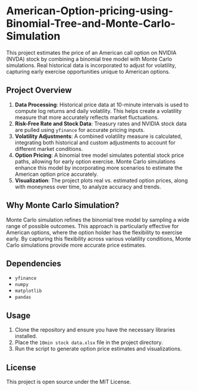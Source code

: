 # American-Option-pricing-using-Binomial-Tree-and-Monte-Carlo-Simulation

This project estimates the price of an American call option on NVIDIA (NVDA) stock by combining a binomial tree model with Monte Carlo simulations. Real historical data is incorporated to adjust for volatility, capturing early exercise opportunities unique to American options.

## Project Overview

1. **Data Processing**: Historical price data at 10-minute intervals is used to compute log returns and daily volatility. This helps create a volatility measure that more accurately reflects market fluctuations.
2. **Risk-Free Rate and Stock Data**: Treasury rates and NVIDIA stock data are pulled using `yfinance` for accurate pricing inputs.
3. **Volatility Adjustments**: A combined volatility measure is calculated, integrating both historical and custom adjustments to account for different market conditions.
4. **Option Pricing**: A binomial tree model simulates potential stock price paths, allowing for early option exercise. Monte Carlo simulations enhance this model by incorporating more scenarios to estimate the American option price accurately.
5. **Visualization**: The project plots real vs. estimated option prices, along with moneyness over time, to analyze accuracy and trends.

## Why Monte Carlo Simulation?

Monte Carlo simulation refines the binomial tree model by sampling a wide range of possible outcomes. This approach is particularly effective for American options, where the option holder has the flexibility to exercise early. By capturing this flexibility across various volatility conditions, Monte Carlo simulations provide more accurate price estimates.

## Dependencies

- `yfinance`
- `numpy`
- `matplotlib`
- `pandas`

## Usage

1. Clone the repository and ensure you have the necessary libraries installed.
2. Place the `10min stock data.xlsx` file in the project directory.
3. Run the script to generate option price estimates and visualizations.

## License

This project is open source under the MIT License.

